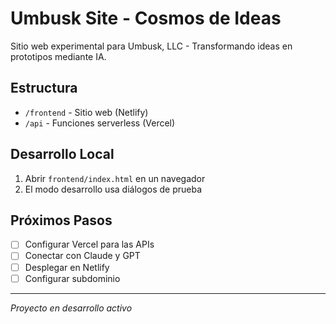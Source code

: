 # Umbusk Site - Cosmos de Ideas

Sitio web experimental para Umbusk, LLC - Transformando ideas en prototipos mediante IA.

## Estructura

- `/frontend` - Sitio web (Netlify)
- `/api` - Funciones serverless (Vercel)

## Desarrollo Local

1. Abrir `frontend/index.html` en un navegador
2. El modo desarrollo usa diálogos de prueba

## Próximos Pasos

- [ ] Configurar Vercel para las APIs
- [ ] Conectar con Claude y GPT
- [ ] Desplegar en Netlify
- [ ] Configurar subdominio

---
*Proyecto en desarrollo activo*
